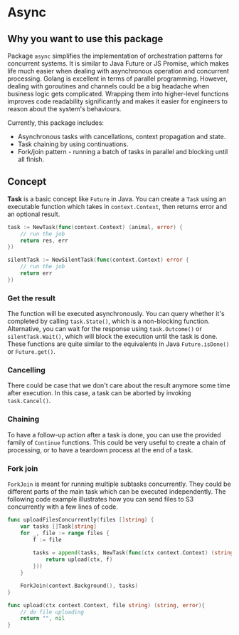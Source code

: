 # Async

## Why you want to use this package
Package `async` simplifies the implementation of orchestration patterns for concurrent systems. It is similar to 
Java Future or JS Promise, which makes life much easier when dealing with asynchronous operation and concurrent 
processing. Golang is excellent in terms of parallel programming. However, dealing with goroutines and channels 
could be a big headache when business logic gets complicated. Wrapping them into higher-level functions improves
code readability significantly and makes it easier for engineers to reason about the system's behaviours.
                                                                                              
Currently, this package includes:

* Asynchronous tasks with cancellations, context propagation and state.
* Task chaining by using continuations.
* Fork/join pattern - running a batch of tasks in parallel and blocking until all finish.

## Concept
**Task** is a basic concept like `Future` in Java. You can create a `Task` using an executable function which takes 
in `context.Context`, then returns error and an optional result.

```go
task := NewTask(func(context.Context) (animal, error) {
    // run the job
    return res, err
})

silentTask := NewSilentTask(func(context.Context) error {
    // run the job
    return err
})
```

### Get the result
The function will be executed asynchronously. You can query whether it's completed by calling `task.State()`, which 
is a non-blocking function. Alternative, you can wait for the response using `task.Outcome()` or `silentTask.Wait()`, 
which will block the execution until the task is done. These functions are quite similar to the equivalents in Java
`Future.isDone()` or `Future.get()`.

### Cancelling
There could be case that we don't care about the result anymore some time after execution. In this case, a task can 
be aborted by invoking `task.Cancel()`.

### Chaining
To have a follow-up action after a task is done, you can use the provided family of `Continue` functions. This could 
be very useful to create a chain of processing, or to have a teardown process at the end of a task.

### Fork join
`ForkJoin` is meant for running multiple subtasks concurrently. They could be different parts of the main task which 
can be executed independently. The following code example illustrates how you can send files to S3 concurrently with 
a few lines of code.

```go
func uploadFilesConcurrently(files []string) {
    var tasks []Task[string]
    for _, file := range files {
        f := file
        
        tasks = append(tasks, NewTask(func(ctx context.Context) (string, error) {
            return upload(ctx, f)
        }))
    }

    ForkJoin(context.Background(), tasks)
}

func upload(ctx context.Context, file string) (string, error){
    // do file uploading
    return "", nil
}
```



